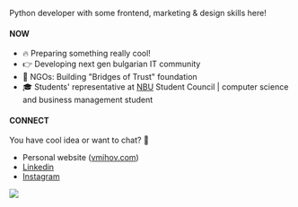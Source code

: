 Python developer with some frontend, marketing & design skills here!

#### NOW
- 🔥 Preparing something really cool!
- 👉 Developing next gen bulgarian IT community
- 💙 NGOs: Building "Bridges of Trust" foundation
- 🎓 Students' representative at [NBU](https://nbu.bg/) Student Council | computer science and business management student

#### CONNECT
You have cool idea or want to chat? 🔽
- Personal website ([vmihov.com](https://www.vmihov.com/))
- [Linkedin](https://www.linkedin.com/in/mihov/)
- [Instagram](https://www.instagram.com/killtheliver/)

![](https://komarev.com/ghpvc/?username=skilldeliver&color=grey&label=views&style=flat-square)
